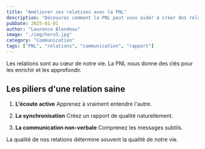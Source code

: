 ```yaml
---
title: "Améliorer ses relations avec la PNL"
description: "Découvrez comment la PNL peut vous aider à créer des relations plus harmonieuses et authentiques"
pubDate: 2025-01-01
author: "Laurence Blondeau"
image: "./img/hero3.jpg"
category: "Communication"
tags: ["PNL", "relations", "communication", "rapport"]
---
```


Les relations sont au cœur de notre vie. La PNL nous donne des clés pour les enrichir et les approfondir.

## Les piliers d'une relation saine

1. **L'écoute active**
   Apprenez à vraiment entendre l'autre.

2. **La synchronisation**
   Créez un rapport de qualité naturellement.

3. **La communication non-verbale**
   Comprenez les messages subtils.

La qualité de nos relations détermine souvent la qualité de notre vie. 